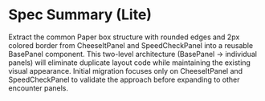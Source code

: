 # Spec Summary (Lite)

Extract the common Paper box structure with rounded edges and 2px colored border from CheeseItPanel and SpeedCheckPanel into a reusable BasePanel component. This two-level architecture (BasePanel → individual panels) will eliminate duplicate layout code while maintaining the existing visual appearance. Initial migration focuses only on CheeseItPanel and SpeedCheckPanel to validate the approach before expanding to other encounter panels.